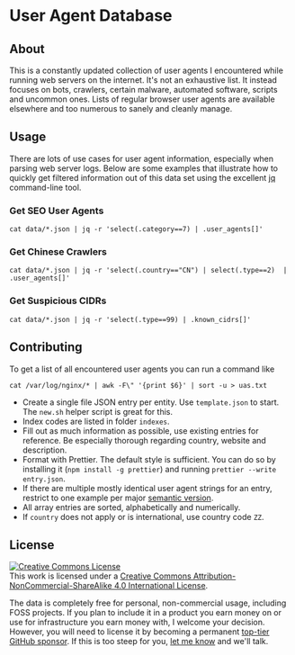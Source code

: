 # User Agent Database

## About

This is a constantly updated collection of user agents I encountered while
running web servers on the internet. It's not an exhaustive list. It instead
focuses on bots, crawlers, certain malware, automated software, scripts and
uncommon ones. Lists of regular browser user agents are available elsewhere
and too numerous to sanely and cleanly manage.

## Usage

There are lots of use cases for user agent information, especially when parsing
web server logs. Below are some examples that illustrate how to quickly get
filtered information out of this data set using the excellent [jq][jq]
command-line tool.

### Get SEO User Agents
```
cat data/*.json | jq -r 'select(.category==7) | .user_agents[]'
```

### Get Chinese Crawlers
```
cat data/*.json | jq -r 'select(.country=="CN") | select(.type==2)  | .user_agents[]'
```

### Get Suspicious CIDRs
```
cat data/*.json | jq -r 'select(.type==99) | .known_cidrs[]'
```

## Contributing

To get a list of all encountered user agents you can run a command like
```
cat /var/log/nginx/* | awk -F\" '{print $6}' | sort -u > uas.txt
```
* Create a single file JSON entry per entity. Use `template.json` to start. The
  `new.sh` helper script is great for this.
* Index codes are listed in folder `indexes`.
* Fill out as much information as possible, use existing entries for reference.
  Be especially thorough regarding country, website and description.
* Format with Prettier. The default style is sufficient. You can do so by
  installing it (`npm install -g prettier`) and running `prettier --write
  entry.json`.
* If there are multiple mostly identical user agent strings for an entry,
  restrict to one example per major [semantic version][semver].
* All array entries are sorted, alphabetically and numerically.
* If `country` does not apply or is international, use country code `ZZ`.

## License

<a rel="license" href="http://creativecommons.org/licenses/by-nc-sa/4.0/"><img alt="Creative Commons License" style="border-width:0" src="https://i.creativecommons.org/l/by-nc-sa/4.0/80x15.png" /></a><br />This work is licensed under a <a rel="license" href="http://creativecommons.org/licenses/by-nc-sa/4.0/">Creative Commons Attribution-NonCommercial-ShareAlike 4.0 International License</a>.

The data is completely free for personal, non-commercial usage, including FOSS 
projects. If you plan to include it in a product you earn money on or use for 
infrastructure you earn money with, I welcome your decision. However, you will 
need to license it by becoming a permanent [top-tier GitHub sponsor][sponsor]. 
If this is too steep for you, [let me know][email] and we'll talk.

[jq]: https://stedolan.github.io/jq/
[semver]: https://semver.org
[sponsor]: https://github.com/sponsors/herrbischoff
[email]: mailto:marcel@herrbischoff.com
